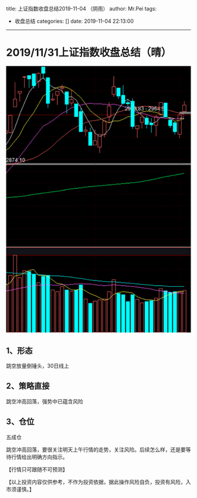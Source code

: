 title: 上证指数收盘总结2019-11-04 （阴雨）
author: Mr.Pei
tags:

  - 收盘总结
categories: []
date: 2019-11-04  22:13:00
---
# 2019/11/31上证指数收盘总结（晴）

![](https://github.com/Soros1990/markDownImages/blob/master/20191104220121.png?raw=true)

## 1、形态

跳空放量倒锤头，30日线上

## 2、策略直接

跳空冲高回落，强势中已蕴含风险

## 3、仓位
五成仓

跳空冲高回落，要很关注明天上午行情的走势，关注风险。后续怎么样，还是要等待行情给出明确方向指示。

【行情只可跟随不可预测】

【以上投资内容仅供参考，不作为投资依据，据此操作风险自负，投资有风险，入市须谨慎。】